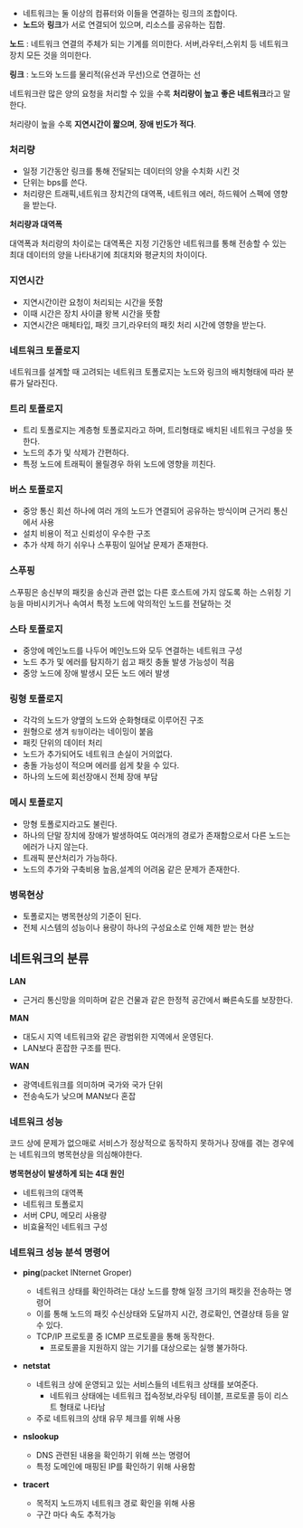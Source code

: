 - 네트워크는 둘 이상의 컴퓨터와 이들을 연결하는 링크의 조합이다.
- **노드**와 **링크**가 서로 연결되어 있으며, 리소스를 공유하는 집합.

**노드** : 네트워크 연결의 주체가 되는 기계를 의미한다. 서버,라우터,스위치 등 네트워크 장치 모든 것을 의미한다.

**링크** : 노드와 노드를 물리적(유선과 무선)으로 연결하는 선

네트워크란 많은 양의 요청을 처리할 수 있을 수록 **처리량이 높고** **좋은 네트워크**라고 말한다.

처리량이 높을 수록 **지연시간이 짧으며**, **장애 빈도가 적다**.

### 처리량

- 일정 기간동안 링크를 통해 전달되는 데이터의 양을 수치화 시킨 것
- 단위는 bps를 쓴다.
- 처리량은 트래픽,네트워크 장치간의 대역폭, 네트워크 에러, 하드웨어 스펙에 영향을 받는다.

**처리량과 대역폭**

대역폭과 처리량의 차이로는 대역폭은 지정 기간동안 네트워크를 통해 전송할 수 있는 최대 데이터의 양을 나타내기에 최대치와 평균치의 차이이다.

### 지연시간

- 지연시간이란 요청이 처리되는 시간을 뜻함
- 이때 시간은 장치 사이클 왕복 시간을 뜻함
- 지연시간은 매체타입, 패킷 크기,라우터의 패킷 처리 시간에 영향을 받는다.

### 네트워크 토폴로지

네트워크를 설계할 때 고려되는 네트워크 토폴로지는 노드와 링크의 배치형태에 따라 분류가 달라진다.

### 트리 토폴로지

- 트리 토폴로지는 계층형 토폴로지라고 하며, 트리형태로 배치된 네트워크 구성을 뜻한다.
- 노드의 추가 및 삭제가 간편하다.
- 특정 노드에 트래픽이 몰릴경우 하위 노드에 영향을 끼친다.

### 버스 토폴로지

- 중앙 통신 회선 하나에 여러 개의 노드가 연결되어 공유하는 방식이며 근거리 통신에서 사용
- 설치 비용이 적고 신뢰성이 우수한 구조
- 추가 삭제 하기 쉬우나 스푸핑이 일어날 문제가 존재한다.

### 스푸핑

스푸핑은 송신부의 패킷을 송신과 관련 없는 다른 호스트에 가지 않도록 하는 스위칭 기능을 마비시키거나 속여서 특정 노드에 악의적인 노드를 전달하는 것

### 스타 토폴로지

- 중앙에 메인노드를 나두어 메인노드와 모두 연결하는 네트워크 구성
- 노드 추가 및 에러를 탐지하기 쉽고 패킷 충돌 발생 가능성이 적음
- 중앙 노드에 장애 발생시 모든 노드 에러 발생

### 링형 토폴로지

- 각각의 노드가 양옆의 노드와 순화형태로 이루어진 구조
- 원형으로 생겨 `링형`이라는 네이밍이 붙음
- 패킷 단위의 데이터 처리
- 노드가 추가되어도 네트워크 손실이 거의없다.
- 충돌 가능성이 적으며 에러를 쉽게 찾을 수 있다.
- 하나의 노드에 회선장애시 전체 장애 부담

### 메시 토폴로지

- 망형 토폴로지라고도 불린다.
- 하나의 단말 장치에 장애가 발생하여도 여러개의 경로가 존재함으로서 다른 노드는 에러가 나지 않는다.
- 트래픽 분산처리가 가능하다.
- 노드의 추가와 구축비용 높음,설계의 어려움 같은 문제가 존재한다.

### 병목현상

- 토폴로지는 병목현상의 기준이 된다.
- 전체 시스템의 성능이나 용량이 하나의 구성요소로 인해 제한 받는 현상

## 네트워크의 분류

**LAN**

- 근거리 통신망을 의미하며 같은 건물과 같은 한정적 공간에서 빠른속도를 보장한다.

**MAN**

- 대도시 지역 네트워크와 같은 광범위한 지역에서 운영된다.
- LAN보다 혼잡한 구조를 띈다.

**WAN**

- 광역네트워크를 의미하며 국가와 국가 단위
- 전송속도가 낮으며 MAN보다 혼잡

### 네트워크 성능

코드 상에 문제가 없으매로 서비스가 정상적으로 동작하지 못하거나 장애를 겪는 경우에는 네트워크의 병목현상을 의심해야한다.

**병목현상이 발생하게 되는 4대 원인**
- 네트워크의 대역폭
- 네트워크 토폴로지
- 서버 CPU, 메모리 사용량
- 비효율적인 네트워크 구성

### 네트워크 성능 분석 명령어

- **ping**(packet INternet Groper)
  - 네트워크 상태를 확인하려는 대상 노드를 향해 일정 크기의 패킷을 전송하는 명령어
  - 이를 통해 노드의 패킷 수신상태와 도달까지 시간, 경로확인, 연결상태 등을 알 수 있다.
  - TCP/IP 프로토콜 중 ICMP 프로토콜을 통해 동작한다.
    - 프로토콜을 지원하지 않는 기기를 대상으로는 실행 불가하다.

- **netstat**
  - 네트워크 상에 운영되고 있는 서비스들의 네트워크 상태를 보여준다.
    - 네트워크 상태에는 네트워크 접속정보,라우팅 테이블, 프로토콜 등이 리스트 형태로 나타남
  - 주로 네트워크의 상태 유무 체크를 위해 사용

- **nslookup**
  - DNS 관련된 내용을 확인하기 위해 쓰는 명령어
  - 특정 도메인에 매핑된 IP를 확인하기 위해 사용함

- **tracert**
  - 목적지 노드까지 네트워크 경로 확인을 위해 사용
  - 구간 마다 속도 추적가능